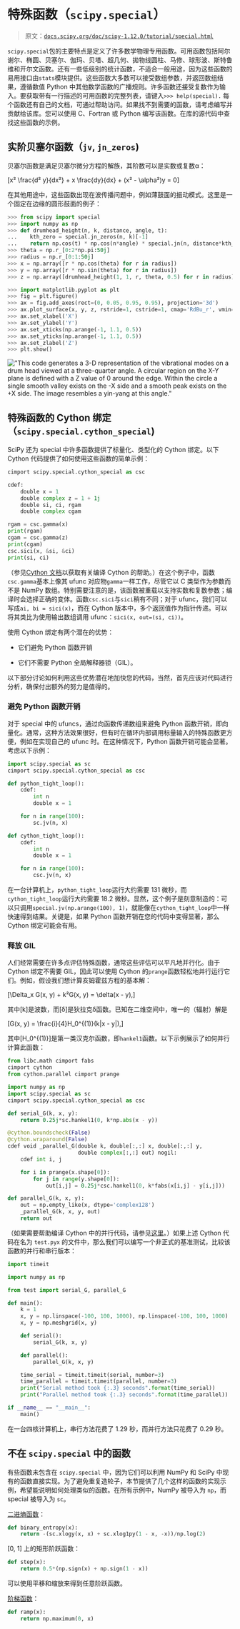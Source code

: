 # 特殊函数（`scipy.special`）

> 原文：[`docs.scipy.org/doc/scipy-1.12.0/tutorial/special.html`](https://docs.scipy.org/doc/scipy-1.12.0/tutorial/special.html)

`scipy.special`包的主要特点是定义了许多数学物理专用函数。可用函数包括阿尔谢尔、椭圆、贝塞尔、伽玛、贝塔、超几何、拋物线圆柱、马修、球形波、斯特鲁维和开尔文函数。还有一些低级别的统计函数，不适合一般用途，因为这些函数的易用接口由`stats`模块提供。这些函数大多数可以接受数组参数，并返回数组结果，遵循数值 Python 中其他数学函数的广播规则。许多函数还接受复数作为输入。要获取带有一行描述的可用函数的完整列表，请键入`>>> help(special).` 每个函数还有自己的文档，可通过帮助访问。如果找不到需要的函数，请考虑编写并贡献给该库。您可以使用 C、Fortran 或 Python 编写该函数。在库的源代码中查找这些函数的示例。

## 实阶贝塞尔函数（`jv`, `jn_zeros`)

贝塞尔函数是满足贝塞尔微分方程的解族，其阶数可以是实数或复数α：

\[x² \frac{d² y}{dx²} + x \frac{dy}{dx} + (x² - \alpha²)y = 0\]

在其他用途中，这些函数出现在波传播问题中，例如薄鼓面的振动模式。这里是一个固定在边缘的圆形鼓面的例子：

```py
>>> from scipy import special
>>> import numpy as np
>>> def drumhead_height(n, k, distance, angle, t):
...    kth_zero = special.jn_zeros(n, k)[-1]
...    return np.cos(t) * np.cos(n*angle) * special.jn(n, distance*kth_zero)
>>> theta = np.r_[0:2*np.pi:50j]
>>> radius = np.r_[0:1:50j]
>>> x = np.array([r * np.cos(theta) for r in radius])
>>> y = np.array([r * np.sin(theta) for r in radius])
>>> z = np.array([drumhead_height(1, 1, r, theta, 0.5) for r in radius]) 
```

```py
>>> import matplotlib.pyplot as plt
>>> fig = plt.figure()
>>> ax = fig.add_axes(rect=(0, 0.05, 0.95, 0.95), projection='3d')
>>> ax.plot_surface(x, y, z, rstride=1, cstride=1, cmap='RdBu_r', vmin=-0.5, vmax=0.5)
>>> ax.set_xlabel('X')
>>> ax.set_ylabel('Y')
>>> ax.set_xticks(np.arange(-1, 1.1, 0.5))
>>> ax.set_yticks(np.arange(-1, 1.1, 0.5))
>>> ax.set_zlabel('Z')
>>> plt.show() 
```

!["This code generates a 3-D representation of the vibrational modes on a drum head viewed at a three-quarter angle. A circular region on the X-Y plane is defined with a Z value of 0 around the edge. Within the circle a single smooth valley exists on the -X side and a smooth peak exists on the +X side. The image resembles a yin-yang at this angle."](img/8aea0ad305c97b42c06df7d252814a5f.png)

## 特殊函数的 Cython 绑定（`scipy.special.cython_special`)

SciPy 还为 special 中许多函数提供了标量化、类型化的 Cython 绑定。以下 Cython 代码提供了如何使用这些函数的简单示例：

```py
cimport scipy.special.cython_special as csc

cdef:
    double x = 1
    double complex z = 1 + 1j
    double si, ci, rgam
    double complex cgam

rgam = csc.gamma(x)
print(rgam)
cgam = csc.gamma(z)
print(cgam)
csc.sici(x, &si, &ci)
print(si, ci) 
```

（参见[Cython 文档](http://docs.cython.org/en/latest/src/reference/compilation.html)以获取有关编译 Cython 的帮助。）在这个例子中，函数`csc.gamma`基本上像其 ufunc 对应物`gamma`一样工作，尽管它以 C 类型作为参数而不是 NumPy 数组。特别需要注意的是，该函数被重载以支持实数和复数参数；编译时会选择正确的变体。函数`csc.sici`与`sici`稍有不同；对于 ufunc，我们可以写成`ai, bi = sici(x)`，而在 Cython 版本中，多个返回值作为指针传递。可以将其类比为使用输出数组调用 ufunc：`sici(x, out=(si, ci))`。

使用 Cython 绑定有两个潜在的优势：

+   它们避免 Python 函数开销

+   它们不需要 Python 全局解释器锁（GIL）。

以下部分讨论如何利用这些优势潜在地加快您的代码，当然，首先应该对代码进行分析，确保付出额外的努力是值得的。

### 避免 Python 函数开销

对于 special 中的 ufuncs，通过向函数传递数组来避免 Python 函数开销，即向量化。通常，这种方法效果很好，但有时在循环内部调用标量输入的特殊函数更方便，例如在实现自己的 ufunc 时。在这种情况下，Python 函数开销可能会显著。考虑以下示例：

```py
import scipy.special as sc
cimport scipy.special.cython_special as csc

def python_tight_loop():
    cdef:
        int n
        double x = 1

    for n in range(100):
        sc.jv(n, x)

def cython_tight_loop():
    cdef:
        int n
        double x = 1

    for n in range(100):
        csc.jv(n, x) 
```

在一台计算机上，`python_tight_loop`运行大约需要 131 微秒，而`cython_tight_loop`运行大约需要 18.2 微秒。显然，这个例子是刻意制造的：可以只调用`special.jv(np.arange(100), 1)`，就能像在`cython_tight_loop`中一样快速得到结果。关键是，如果 Python 函数开销在您的代码中变得显著，那么 Cython 绑定可能会有用。

### 释放 GIL

人们经常需要在许多点评估特殊函数，通常这些评估可以平凡地并行化。由于 Cython 绑定不需要 GIL，因此可以使用 Cython 的`prange`函数轻松地并行运行它们。例如，假设我们想计算亥姆霍兹方程的基本解：

\[\Delta_x G(x, y) + k²G(x, y) = \delta(x - y),\]

其中\[k\]是波数，而\[δ\]是狄拉克δ函数。已知在二维空间中，唯一的（辐射）解是

\[G(x, y) = \frac{i}{4}H_0^{(1)}(k|x - y|),\]

其中\[H_0^{(1)}\]是第一类汉克尔函数，即`hankel1`函数。以下示例展示了如何并行计算此函数：

```py
from libc.math cimport fabs
cimport cython
from cython.parallel cimport prange

import numpy as np
import scipy.special as sc
cimport scipy.special.cython_special as csc

def serial_G(k, x, y):
    return 0.25j*sc.hankel1(0, k*np.abs(x - y))

@cython.boundscheck(False)
@cython.wraparound(False)
cdef void _parallel_G(double k, double[:,:] x, double[:,:] y,
                      double complex[:,:] out) nogil:
    cdef int i, j

    for i in prange(x.shape[0]):
        for j in range(y.shape[0]):
            out[i,j] = 0.25j*csc.hankel1(0, k*fabs(x[i,j] - y[i,j]))

def parallel_G(k, x, y):
    out = np.empty_like(x, dtype='complex128')
    _parallel_G(k, x, y, out)
    return out 
```

（如果需要帮助编译 Cython 中的并行代码，请参见[这里](http://docs.cython.org/en/latest/src/userguide/parallelism.html#compiling)。）如果上述 Cython 代码在名为 `test.pyx` 的文件中，那么我们可以编写一个非正式的基准测试，比较该函数的并行和串行版本：

```py
import timeit

import numpy as np

from test import serial_G, parallel_G

def main():
    k = 1
    x, y = np.linspace(-100, 100, 1000), np.linspace(-100, 100, 1000)
    x, y = np.meshgrid(x, y)

    def serial():
        serial_G(k, x, y)

    def parallel():
        parallel_G(k, x, y)

    time_serial = timeit.timeit(serial, number=3)
    time_parallel = timeit.timeit(parallel, number=3)
    print("Serial method took {:.3} seconds".format(time_serial))
    print("Parallel method took {:.3} seconds".format(time_parallel))

if __name__ == "__main__":
    main() 
```

在一台四核计算机上，串行方法花费了 1.29 秒，而并行方法只花费了 0.29 秒。

## 不在 `scipy.special` 中的函数

有些函数未包含在 `scipy.special` 中，因为它们可以利用 NumPy 和 SciPy 中现有的函数直接实现。为了避免重复造轮子，本节提供了几个这样的函数的实现示例，希望能说明如何处理类似的函数。在所有示例中，NumPy 被导入为 `np`，而 special 被导入为 `sc`。

[二进熵函数](https://en.wikipedia.org/wiki/Binary_entropy_function)：

```py
def binary_entropy(x):
    return -(sc.xlogy(x, x) + sc.xlog1py(1 - x, -x))/np.log(2) 
```

[0, 1] 上的矩形阶跃函数：

```py
def step(x):
    return 0.5*(np.sign(x) + np.sign(1 - x)) 
```

可以使用平移和缩放来得到任意阶跃函数。

[阶梯函数](https://en.wikipedia.org/wiki/Ramp_function)：

```py
def ramp(x):
    return np.maximum(0, x) 
```
